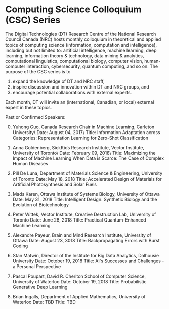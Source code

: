 # Computing Science Colloquium (CSC) Series

The Digital Technologies (DT) Research Centre of the National Research Council Canada (NRC) hosts monthly colloquium in theoretical and applied topics of computing science (information, computation and intelligence), including but not limited to: artificial intelligence, machine learning, deep learning, information theory & technology, data mining & analytics, computational linguistics, computational biology, computer vision, human-computer interaction, cybersecurity, quantum computing, and so on. The purpose of the CSC series is to

1. expand the knowledge of DT and NRC staff,
2. inspire discussion and innovation within DT and NRC groups, and
3. encourage potential collaborations with external experts.

Each month, DT will invite an (international, Canadian, or local) external expert in these topics.

Past or Confirmed Speakers:

0. Yuhong Guo, Canada Research Chair in Machine Learning, Carleton University\ 
Date: August 04, 2017\ 
Title: Information Adaptation across Categories: Representation Learning for Zero-Shot Classification
 
1. Anna Goldenberg, SickKids Research Institute, Vector Institute, University of Toronto\ 
Date: February 09, 2018\ 
Title: Maximizing the Impact of Machine Learning When Data is Scarce: The Case of Complex Human Diseases
    
2. Pill De Luna, Department of Materials Science & Engineering, University of Toronto
Date: May 18, 2018
Title: Accelerated Design of Materials for Artificial Photosynthesis and Solar Fuels
    
3. Mads Karen, Ottawa Institute of Systems Biology, University of Ottawa
Date: May 31, 2018
Title: Intelligent Design: Synthetic Biology and the Evolution of Biotechnology
 
4. Peter Wittek, Vector Institute, Creative Destruction Lab, University of Toronto
Date: June 28, 2018
Title: Practical Quantum-Enhanced Machine Learning

5. Alexandre Payeur, Brain and Mind Research Institute, University of Ottawa
Date: August 23, 3018
Title: Backpropagating Errors with Burst Coding

6. Stan Matwin, Director of the Institute for Big Data Analytics, Dalhousie University
Date: October 19, 2018
Title: AI's Successes and Challenges - a Personal Perspective

7. Pascal Poupart, David R. Cheriton School of Computer Science, University of Waterloo
Date: October 19, 2018
Title: Probabilistic Generative Deep Learning

8. Brian Ingalls, Department of Applied Mathematics, University of Waterloo
Date: TBD
Title: TBD 

